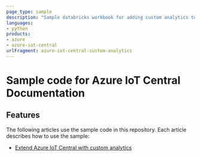 ```yaml
---
page_type: sample
description: "Sample databricks workbook for adding custom analytics to IoT Central."
languages:
- python
products:
- azure
- azure-iot-central
urlFragment: azure-iot-central-custom-analytics
---
```


# Sample code for Azure IoT Central Documentation

## Features

The following articles use the sample code in this repository. Each article describes how to use the sample:

* [Extend Azure IoT Central with custom analytics](https://docs.microsoft.com/azure/iot-central/howto-create-custom-analytics)

